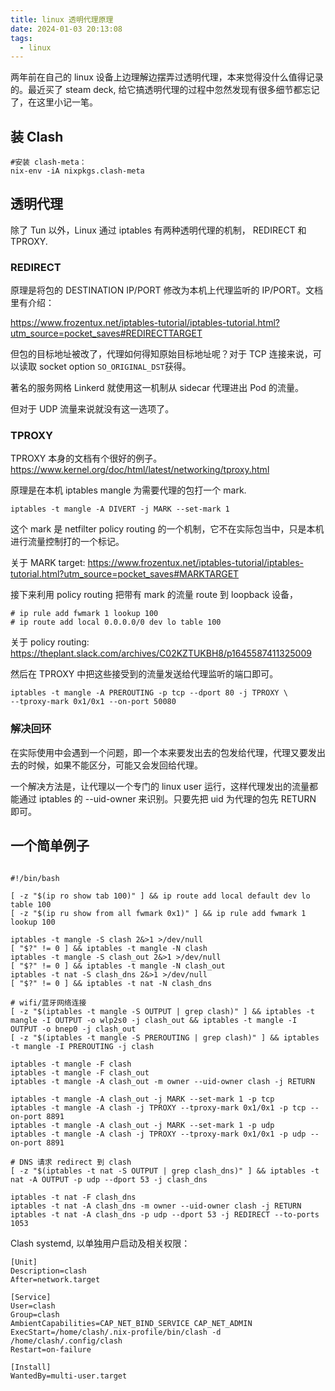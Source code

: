 ```yaml
---
title: linux 透明代理原理
date: 2024-01-03 20:13:08
tags:
  - linux
---
```


两年前在自己的 linux 设备上边理解边摆弄过透明代理，本来觉得没什么值得记录的。最近买了 steam deck, 给它搞透明代理的过程中忽然发现有很多细节都忘记了，在这里小记一笔。

## 装 Clash

```
#安装 clash-meta：
nix-env -iA nixpkgs.clash-meta
```

## 透明代理

除了 Tun 以外，Linux 通过 iptables 有两种透明代理的机制， REDIRECT 和 TPROXY.

### REDIRECT

原理是将包的 DESTINATION IP/PORT 修改为本机上代理监听的 IP/PORT。文档里有介绍：

https://www.frozentux.net/iptables-tutorial/iptables-tutorial.html?utm_source=pocket_saves#REDIRECTTARGET

但包的目标地址被改了，代理如何得知原始目标地址呢？对于 TCP 连接来说，可以读取 socket option `SO_ORIGINAL_DST`获得。

著名的服务网格 Linkerd 就使用这一机制从 sidecar 代理进出 Pod 的流量。

但对于 UDP 流量来说就没有这一选项了。

### TPROXY

TPROXY 本身的文档有个很好的例子。
https://www.kernel.org/doc/html/latest/networking/tproxy.html

原理是在本机 iptables mangle 为需要代理的包打一个 mark.

```
iptables -t mangle -A DIVERT -j MARK --set-mark 1
```

这个 mark 是 netfilter policy routing 的一个机制，它不在实际包当中，只是本机进行流量控制打的一个标记。

关于 MARK target: https://www.frozentux.net/iptables-tutorial/iptables-tutorial.html?utm_source=pocket_saves#MARKTARGET

接下来利用 policy routing 把带有 mark 的流量 route 到 loopback 设备，

```
# ip rule add fwmark 1 lookup 100
# ip route add local 0.0.0.0/0 dev lo table 100
```

关于 policy routing: https://theplant.slack.com/archives/C02KZTUKBH8/p1645587411325009

然后在 TPROXY 中把这些接受到的流量发送给代理监听的端口即可。

```
iptables -t mangle -A PREROUTING -p tcp --dport 80 -j TPROXY \
--tproxy-mark 0x1/0x1 --on-port 50080
```

### 解决回环

在实际使用中会遇到一个问题，即一个本来要发出去的包发给代理，代理又要发出去的时候，如果不能区分，可能又会发回给代理。

一个解决方法是，让代理以一个专门的 linux user 运行，这样代理发出的流量都能通过 iptables 的 --uid-owner 来识别。只要先把 uid 为代理的包先 RETURN 即可。

## 一个简单例子

```

#!/bin/bash

[ -z "$(ip ro show tab 100)" ] && ip route add local default dev lo table 100
[ -z "$(ip ru show from all fwmark 0x1)" ] && ip rule add fwmark 1 lookup 100

iptables -t mangle -S clash 2&>1 >/dev/null
[ "$?" != 0 ] && iptables -t mangle -N clash
iptables -t mangle -S clash_out 2&>1 >/dev/null
[ "$?" != 0 ] && iptables -t mangle -N clash_out
iptables -t nat -S clash_dns 2&>1 >/dev/null
[ "$?" != 0 ] && iptables -t nat -N clash_dns

# wifi/蓝牙网络连接
[ -z "$(iptables -t mangle -S OUTPUT | grep clash)" ] && iptables -t mangle -I OUTPUT -o wlp2s0 -j clash_out && iptables -t mangle -I OUTPUT -o bnep0 -j clash_out
[ -z "$(iptables -t mangle -S PREROUTING | grep clash)" ] && iptables -t mangle -I PREROUTING -j clash

iptables -t mangle -F clash
iptables -t mangle -F clash_out
iptables -t mangle -A clash_out -m owner --uid-owner clash -j RETURN

iptables -t mangle -A clash_out -j MARK --set-mark 1 -p tcp
iptables -t mangle -A clash -j TPROXY --tproxy-mark 0x1/0x1 -p tcp --on-port 8891
iptables -t mangle -A clash_out -j MARK --set-mark 1 -p udp
iptables -t mangle -A clash -j TPROXY --tproxy-mark 0x1/0x1 -p udp --on-port 8891

# DNS 请求 redirect 到 clash
[ -z "$(iptables -t nat -S OUTPUT | grep clash_dns)" ] && iptables -t nat -A OUTPUT -p udp --dport 53 -j clash_dns

iptables -t nat -F clash_dns
iptables -t nat -A clash_dns -m owner --uid-owner clash -j RETURN
iptables -t nat -A clash_dns -p udp --dport 53 -j REDIRECT --to-ports 1053

```

Clash systemd, 以单独用户启动及相关权限：

```
[Unit]
Description=clash
After=network.target

[Service]
User=clash
Group=clash
AmbientCapabilities=CAP_NET_BIND_SERVICE CAP_NET_ADMIN
ExecStart=/home/clash/.nix-profile/bin/clash -d /home/clash/.config/clash
Restart=on-failure

[Install]
WantedBy=multi-user.target
```

